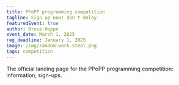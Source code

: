 ```yaml
---
title: PPoPP programming competition
tagline: Sign up now! don't delay
featuredEvent: true
author: Bruce Hoppe
event_date: March 1, 2025
reg_deadline: January 1, 2025
image: /img/random-work-steal.png
tags: competition
---
```


The official landing page for the PPoPP programming competition: information, sign-ups.